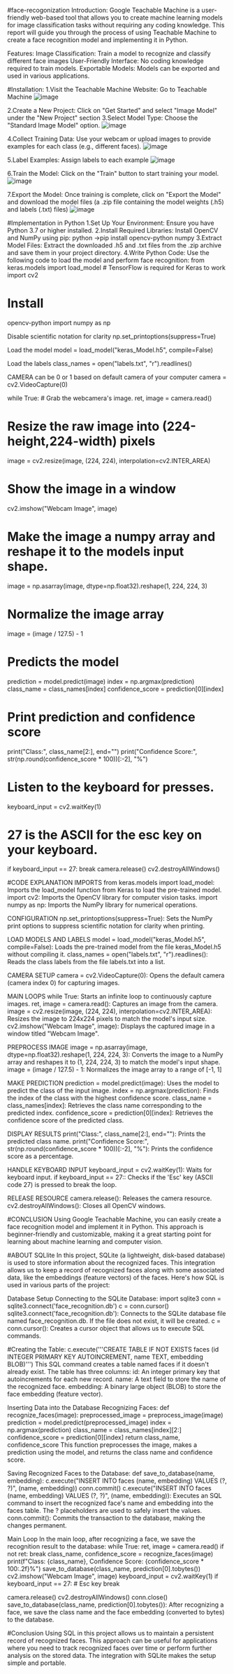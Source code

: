 #face-recogonization
Introduction:
Google Teachable Machine is a user-friendly web-based tool that allows you to create machine learning models for image classification tasks without requiring any coding knowledge. This report will guide you through the process of using Teachable Machine to create a face recognition model and implementing it in Python.

Features:
Image Classification: Train a model to recognize and classify different face images
User-Friendly Interface: No coding knowledge required to train models.
Exportable Models: Models can be exported and used in various applications.

#Installation:
1.Visit the Teachable Machine Website: Go to Teachable Machine
![image](https://github.com/user-attachments/assets/142c44e3-9e3f-49cf-a172-bb8bbe5f36c6)

2.Create a New Project: Click on "Get Started" and select "Image Model" under the "New Project" section 3.Select Model Type: Choose the "Standard Image Model" option.
![image](https://github.com/user-attachments/assets/3e05a9f5-be3c-47c0-8c3d-e42b214bf005)

4.Collect Training Data: Use your webcam or upload images to provide examples for each class (e.g., different faces).
![image](https://github.com/user-attachments/assets/9b2ef8c9-9eaf-43b4-a8fa-3361223b25c5)

5.Label Examples: Assign labels to each example
![image](https://github.com/user-attachments/assets/a65d5bf8-e4a9-4724-a0c7-899b8a1af831)

6.Train the Model: Click on the "Train" button to start training your model.
![image](https://github.com/user-attachments/assets/6f39dde6-e0e7-483e-864b-c344779bfd3a)

7.Export the Model: Once training is complete, click on "Export the Model" and download the model files (a .zip file containing the model weights (.h5) and labels (.txt) files) 
![image](https://github.com/user-attachments/assets/76ccb79a-12e3-4d68-bdd4-fc02009ff929)


#Implementation in Python
1.Set Up Your Environment: Ensure you have Python 3.7 or higher installed.
2.Install Required Libraries: Install OpenCV and NumPy using pip: python ->pip install opencv-python numpy
3.Extract Model Files: Extract the downloaded .h5 and .txt files from the .zip archive and save them in your project directory.
4.Write Python Code: Use the following code to load the model and perform face recognition: from keras.models import load_model # TensorFlow is required for Keras to work import cv2

# Install
opencv-python import numpy as np

Disable scientific notation for clarity
np.set_printoptions(suppress=True)

Load the model
model = load_model("keras_Model.h5", compile=False)

Load the labels
class_names = open("labels.txt", "r").readlines()

CAMERA can be 0 or 1 based on default camera of your computer
camera = cv2.VideoCapture(0)

while True: # Grab the webcamera's image. ret, image = camera.read()

# Resize the raw image into (224-height,224-width) pixels
image = cv2.resize(image, (224, 224), interpolation=cv2.INTER_AREA)

# Show the image in a window
cv2.imshow("Webcam Image", image)

# Make the image a numpy array and reshape it to the models input shape.
image = np.asarray(image, dtype=np.float32).reshape(1, 224, 224, 3)

# Normalize the image array
image = (image / 127.5) - 1

# Predicts the model
prediction = model.predict(image)
index = np.argmax(prediction)
class_name = class_names[index]
confidence_score = prediction[0][index]

# Print prediction and confidence score
print("Class:", class_name[2:], end="")
print("Confidence Score:", str(np.round(confidence_score * 100))[:-2], "%")

# Listen to the keyboard for presses.
keyboard_input = cv2.waitKey(1)

# 27 is the ASCII for the esc key on your keyboard.
if keyboard_input == 27:
    break
camera.release() cv2.destroyAllWindows()

#CODE EXPLANATION IMPORTS
from keras.models
import load_model: Imports the load_model function from Keras to load the pre-trained model. import cv2: Imports the OpenCV library for computer vision tasks. import numpy as np: Imports the NumPy library for numerical operations.

CONFIGURATION
np.set_printoptions(suppress=True): Sets the NumPy print options to suppress scientific notation for clarity when printing.

LOAD MODELS AND LABELS
model = load_model("keras_Model.h5", compile=False): Loads the pre-trained model from the file keras_Model.h5 without compiling it.
class_names = open("labels.txt", "r").readlines(): Reads the class labels from the file labels.txt into a list.

CAMERA SETUP
camera = cv2.VideoCapture(0): Opens the default camera (camera index 0) for capturing images.

MAIN LOOPS while True:
Starts an infinite loop to continuously capture images. ret, image = camera.read(): Captures an image from the camera. image = cv2.resize(image, (224, 224), interpolation=cv2.INTER_AREA): Resizes the image to 224x224 pixels to match the model's input size. cv2.imshow("Webcam Image", image): Displays the captured image in a window titled "Webcam Image".

PREPROCESS IMAGE
image = np.asarray(image, dtype=np.float32).reshape(1, 224, 224, 3): Converts the image to a NumPy array and reshapes it to (1, 224, 224, 3) to match the model's input shape.
image = (image / 127.5) - 1: Normalizes the image array to a range of [-1, 1]

MAKE PREDICTION
prediction = model.predict(image): Uses the model to predict the class of the input image.
index = np.argmax(prediction): Finds the index of the class with the highest confidence score.
class_name = class_names[index]: Retrieves the class name corresponding to the predicted index.
confidence_score = prediction[0][index]: Retrieves the confidence score of the predicted class.

DISPLAY RESULTS print("Class:", class_name[2:], end=""): Prints the predicted class name.
print("Confidence Score:", str(np.round(confidence_score * 100))[:-2], "%"): Prints the confidence score as a percentage.

HANDLE KEYBOARD INPUT
keyboard_input = cv2.waitKey(1): Waits for keyboard input.
if keyboard_input == 27:: Checks if the 'Esc' key (ASCII code 27) is pressed to break the loop.

RELEASE RESOURCE
camera.release(): Releases the camera resource.
cv2.destroyAllWindows(): Closes all OpenCV windows.

#CONCLUSION
Using Google Teachable Machine, you can easily create a face recognition model and implement it in Python. This approach is beginner-friendly and customizable, making it a great starting point for learning about machine learning and computer vision.

#ABOUT SQLlite
In this project, SQLite (a lightweight, disk-based database) is used to store information about the recognized faces. This integration allows us to keep a record of recognized faces along with some associated data, like the embeddings (feature vectors) of the faces. Here's how SQL is used in various parts of the project:

Database Setup
Connecting to the SQLite Database:
import sqlite3
conn = sqlite3.connect('face_recognition.db')
c = conn.cursor()
sqlite3.connect('face_recognition.db'):
Connects to the SQLite database file named face_recognition.db. If the file does not exist, it will be created.
c = conn.cursor():
Creates a cursor object that allows us to execute SQL commands.

#Creating the Table:
c.execute('''CREATE TABLE IF NOT EXISTS faces
             (id INTEGER PRIMARY KEY AUTOINCREMENT, name TEXT, embedding BLOB)''')
This SQL command creates a table named faces if it doesn't already exist. The table has three columns:
id: An integer primary key that autoincrements for each new record.
name: A text field to store the name of the recognized face.
embedding: A binary large object (BLOB) to store the face embedding (feature vector).

Inserting Data into the Database
Recognizing Faces:
def recognize_faces(image):
    preprocessed_image = preprocess_image(image)
    prediction = model.predict(preprocessed_image)
    index = np.argmax(prediction)
    class_name = class_names[index][2:]
    confidence_score = prediction[0][index]
    return class_name, confidence_score
This function preprocesses the image, makes a prediction using the model, and returns the class name and confidence score.

Saving Recognized Faces to the Database:
def save_to_database(name, embedding):
    c.execute("INSERT INTO faces (name, embedding) VALUES (?, ?)", (name, embedding))
    conn.commit()
c.execute("INSERT INTO faces (name, embedding) VALUES (?, ?)", (name, embedding)): Executes an SQL command to insert the recognized face's name and embedding into the faces table. The ? placeholders are used to safely insert the values.
conn.commit(): Commits the transaction to the database, making the changes permanent.

Main Loop
In the main loop, after recognizing a face, we save the recognition result to the database:
while True:
    ret, image = camera.read()
    if not ret:
        break
    class_name, confidence_score = recognize_faces(image)
    print(f"Class: {class_name}, Confidence Score: {confidence_score * 100:.2f}%")
    save_to_database(class_name, prediction[0].tobytes())
    cv2.imshow("Webcam Image", image)
    keyboard_input = cv2.waitKey(1)
    if keyboard_input == 27:  # Esc key
        break

camera.release()
cv2.destroyAllWindows()
conn.close()
save_to_database(class_name, prediction[0].tobytes()): After recognizing a face, we save the class name and the face embedding (converted to bytes) to the database.

#Conclusion
Using SQL in this project allows us to maintain a persistent record of recognized faces. This approach can be useful for applications where you need to track recognized faces over time or perform further analysis on the stored data. The integration with SQLite makes the setup simple and portable.
